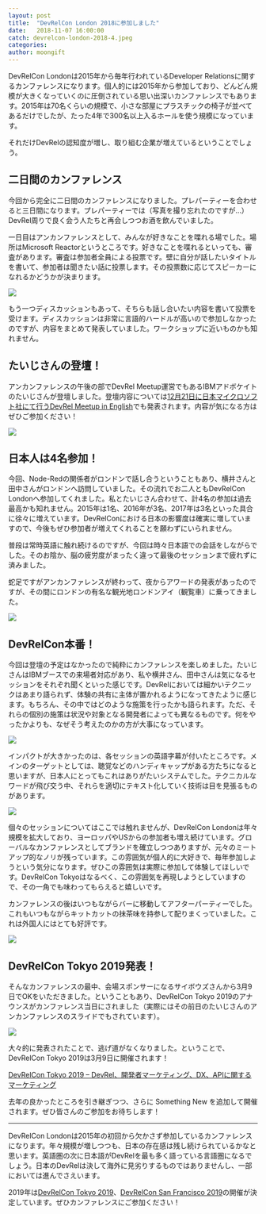 ```yaml
---
layout: post
title:  "DevRelCon London 2018に参加しました"
date:   2018-11-07 16:00:00
catch: devrelcon-london-2018-4.jpeg
categories:
author: moongift
---
```


DevRelCon Londonは2015年から毎年行われているDeveloper Relationsに関するカンファレンスになります。個人的には2015年から参加しており、どんどん規模が大きくなっていくのに圧倒されている思い出深いカンファレンスでもあります。2015年は70名くらいの規模で、小さな部屋にプラスチックの椅子が並べてあるだけでしたが、たった4年で300名以上入るホールを使う規模になっています。

それだけDevRelの認知度が増し、取り組む企業が増えているということでしょう。

## 二日間のカンファレンス

今回から完全に二日間のカンファレンスになりました。プレパーティーを合わせると三日間になります。プレパーティーでは（写真を撮り忘れたのですが…）DevRel周りで良く会う人たちと再会しつつお酒を飲んでいました。

一日目はアンカンファレンスとして、みんなが好きなことを喋れる場でした。場所はMicrosoft Reactorというところです。好きなことを喋れるといっても、審査があります。審査は参加者全員による投票です。壁に自分が話したいタイトルを書いて、参加者は聞きたい話に投票します。その投票数に応じてスピーカーになれるかどうかが決まります。

![](/images/articles/devrelcon-london-2018-9.jpeg)

もう一つディスカッションもあって、そちらも話し合いたい内容を書いて投票を受けます。ディスカッションは非常に言語的ハードルが高いので参加しなかったのですが、内容をまとめて発表していました。ワークショップに近いものかも知れません。

## たいじさんの登壇！

アンカンファレンスの午後の部でDevRel Meetup運営でもあるIBMアドボケイトのたいじさんが登壇しました。登壇内容については[12月21日に日本マイクロソフト社にて行うDevRel Meetup in English](https://www.meetup.com/DevRel-Meetup-in-Tokyo/events/256560467/)でも発表されます。内容が気になる方はぜひご参加ください！

![](/images/articles/devrelcon-london-2018-10.jpeg)

## 日本人は4名参加！

今回、Node-Redの関係者がロンドンで話し合うということもあり、横井さんと田中さんがロンドンへ訪問していました。その流れでお二人ともDevRelCon Londonへ参加してくれました。私とたいじさん合わせて、計4名の参加は過去最高かも知れません。2015年は1名、2016年が3名、2017年は3名といった具合に徐々に増えています。DevRelConにおける日本の影響度は確実に増していますので、今後もぜひ参加者が増えてくれることを願わずにいられません。

普段は常時英語に触れ続けるのですが、今回は時々日本語での会話をしながらでした。そのお陰か、脳の疲労度がまったく違って最後のセッションまで疲れずに済みました。

蛇足ですがアンカンファレンスが終わって、夜からアワードの発表があったのですが、その間にロンドンの有名な観光地ロンドンアイ（観覧車）に乗ってきました。

![](/images/articles/devrelcon-london-2018-11.jpeg)

## DevRelCon本番！

今回は登壇の予定はなかったので純粋にカンファレンスを楽しめました。たいじさんはIBMブースでの来場者対応があり、私や横井さん、田中さんは気になるセッションをそれぞれ聞くといった感じです。DevRelにおいては細かいテクニックはあまり語られず、体験の共有に主体が置かれるようになってきたように感じます。もちろん、その中ではどのような施策を行ったかも語られます。ただ、それらの個別の施策は状況や対象となる開発者によっても異なるものです。何をやったかよりも、なぜそう考えたのかの方が大事になっています。

![](/images/articles/devrelcon-london-2018-3.jpeg)

インパクトが大きかったのは、各セッションの英語字幕が付いたところです。メインのターゲットとしては、聴覚などのハンディキャップがある方たちになると思いますが、日本人にとってもこれはありがたいシステムでした。テクニカルなワードが飛び交う中、それらを適切にテキスト化していく技術は目を見張るものがあります。

![](/images/articles/devrelcon-london-2018-1.jpeg)

個々のセッションについてはここでは触れませんが、DevRelCon Londonは年々規模を拡大しており、ヨーロッパやUSからの参加者も増え続けています。グローバルなカンファレンスとしてブランドを確立しつつありますが、元々のミートアップ的なノリが残っています。この雰囲気が個人的に大好きで、毎年参加しようという気分になります。ぜひこの雰囲気は実際に参加して体験してほしいです。DevRelCon Tokyoはなるべく、この雰囲気を再現しようとしていますので、その一角でも味わってもらえると嬉しいです。

カンファレンスの後はいつもながらバーに移動してアフターパーティーでした。これもいつもながらキットカットの抹茶味を持参して配りまくっていました。これは外国人にはとても好評です。

![](/images/articles/devrelcon-london-2018-7.jpeg)

## DevRelCon Tokyo 2019発表！

そんなカンファレンスの最中、会場スポンサーになるサイボウズさんから3月9日でOKをいただきました。ということもあり、DevRelCon Tokyo 2019のアナウンスがカンファレンス当日にされました（実際にはその前日のたいじさんのアンカンファレンスのスライドでもされています）。

![](/images/articles/devrelcon-london-2018-4.jpeg)

大々的に発表されたことで、逃げ道がなくなりました。ということで、DevRelCon Tokyo 2019は3月9日に開催されます！

[DevRelCon Tokyo 2019 – DevRel、開発者マーケティング、DX、APIに関するマーケティング](https://tokyo-2019.devrel.net/)

去年の良かったところを引き継ぎつつ、さらに Something New を追加して開催されます。ぜひ皆さんのご参加をお待ちします！

----

DevRelCon Londonは2015年の初回から欠かさず参加しているカンファレンスになります。年々規模が増しつつも、日本の存在感は残し続けられているかなと思います。英語圏の次に日本語がDevRelを最も多く語っている言語圏になるでしょう。日本のDevRelは決して海外に見劣りするものではありませんし、一部においては進んでさえいます。

2019年は[DevRelCon Tokyo 2019](https://tokyo-2019.devrel.net/)、[DevRelCon San Francisco 2019](https://sf2019.devrel.net/)の開催が決定しています。ぜひカンファレンスにご参加ください！
